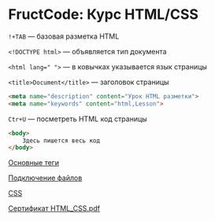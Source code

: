 # FructCode: Курс HTML/CSS

`!+TAB` — базовая разметка HTML

`<!DOCTYPE html>` — объявляется тип документа

`<html lang=" ">` — в ковычках указывается язык страницы

`<title>Document</title>` — заголовок страницы

```html
<meta name="description" content="Урок HTML разметки">
<meta name="keywords" content="html,Lesson">
```

`Ctr+U` — посметреть HTML код страницы

 

```html
<body>
	Здесь пишется весь код
</body>
```

[Основные теги](FructCode%20%D0%9A%D1%83%D1%80%D1%81%20HTML%20CSS%20b9475eaaa7334d0d94d3763daba456b5/%D0%9E%D1%81%D0%BD%D0%BE%D0%B2%D0%BD%D1%8B%D0%B5%20%D1%82%D0%B5%D0%B3%D0%B8%201cd743475236417dbe218ad957880fb7.md)

[Подключение файлов](FructCode%20%D0%9A%D1%83%D1%80%D1%81%20HTML%20CSS%20b9475eaaa7334d0d94d3763daba456b5/%D0%9F%D0%BE%D0%B4%D0%BA%D0%BB%D1%8E%D1%87%D0%B5%D0%BD%D0%B8%D0%B5%20%D1%84%D0%B0%D0%B8%CC%86%D0%BB%D0%BE%D0%B2%20ce8008630abd4843930ef770cc25174e.md)

[CSS](FructCode%20%D0%9A%D1%83%D1%80%D1%81%20HTML%20CSS%20b9475eaaa7334d0d94d3763daba456b5/CSS%2075ec73c10a894bd1bcecc7fbbe4a0be7.md)

[Сертификат HTML_CSS.pdf](FructCode%20%D0%9A%D1%83%D1%80%D1%81%20HTML%20CSS%20b9475eaaa7334d0d94d3763daba456b5/_HTML_CSS.pdf)